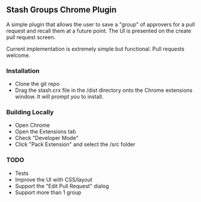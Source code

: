## Stash Groups Chrome Plugin ##

A simple plugin that allows the user to save a "group" of approvers for a pull request and recall them at a future point.  The UI is presented on the create pull request screen.

Current implementation is extremely simple but functional.  Pull requests welcome.

### Installation ###

- Clone the git repo
- Drag the stash.crx file in the /dist directory onto the Chrome extensions window.  It will prompt you to install.

### Building Locally ###

- Open Chrome
- Open the Extensions tab
- Check "Developer Mode"
- Click "Pack Extension" and select the /src folder

### TODO ###

- Tests
- Improve the UI with CSS/layout
- Support the "Edit Pull Request" dialog
- Support more than 1 group
